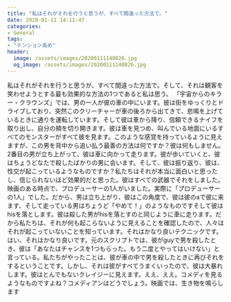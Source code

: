 ```yaml
---
title: "私はそれがそれを行うと思うが、すべて間違った方法で。"
date: 2020-01-11 14:11:47
categories:
- General
tags:
- "テンション高め"
header:
  image: /assets/images/20200111140826.jpg
  og_image: /assets/images/20200111140826.jpg
---
```


私はそれがそれを行うと思うが、すべて間違った方法で。そして、それは観客を笑わせようとする最も効果的な方法の1つであると私は思う。 「宇宙からのキラー・クラウンズ」では、男の一人が彼の車の中にいます。彼は街をゆっくりとドライブしており、突然このクリーチャーが車の後ろから出てきて、悲鳴を上げているときに通りを運転しています。そして彼は車から降り、信頼できるナイフを取り出し、自分の頬を切り開きます。彼は車を見つめ、叫んでいる地面にいるすべてのモンスターがすべて彼を見ます。このような感覚を持っているように見えますが、この男を背中から追い払う最善の方法は何ですか？彼は何もしません。 2番目の男が立ち上がって、彼は車に向かって走ります。彼が歩いていくと、彼はちょうどなたで殺したばかりの男に会います。そして、彼は振り返り、彼は、性交が起こっているようなものですか？私たちはそれが本当に面白いと思ったし、信じられないほど効果的だと思った。彼はすべての武器でそれをしました。映画のある時点で、プロデューサーの1人がいました。実際に「プロデューサーの1人」でした。だから、男は立ち上がり、彼はこの角度で、彼は彼のaで彼に来ます、そして走っている男はちょうど「やめて！」のようなものですそして彼はhisを落とします。彼は殺した男がhisを落とすのと同じように車に走ります。だから私たちは、それが何も起こらないように見えることを確認したので、人々はそれが起こっていないことを知っています。それはかなり良いテクニックです。はい、それはかなり良いです。元のスクリプトでは、彼がguyで男を殺したとき、彼は「あなたはチャンスを1つもらった。もう二度とやってはいけない」と言っている。私たちがやったことは、彼が車の中で男を殺したときに再びそれをするということです。しかし、それは彼がすべてうまくいったので、彼は大暴れします。彼はとんでもないクレイジーに見えます。ええ、ええ。コメディを見るようなものですよね？コメディアンはどうでしょう。映画では、生き物を鳴らします
